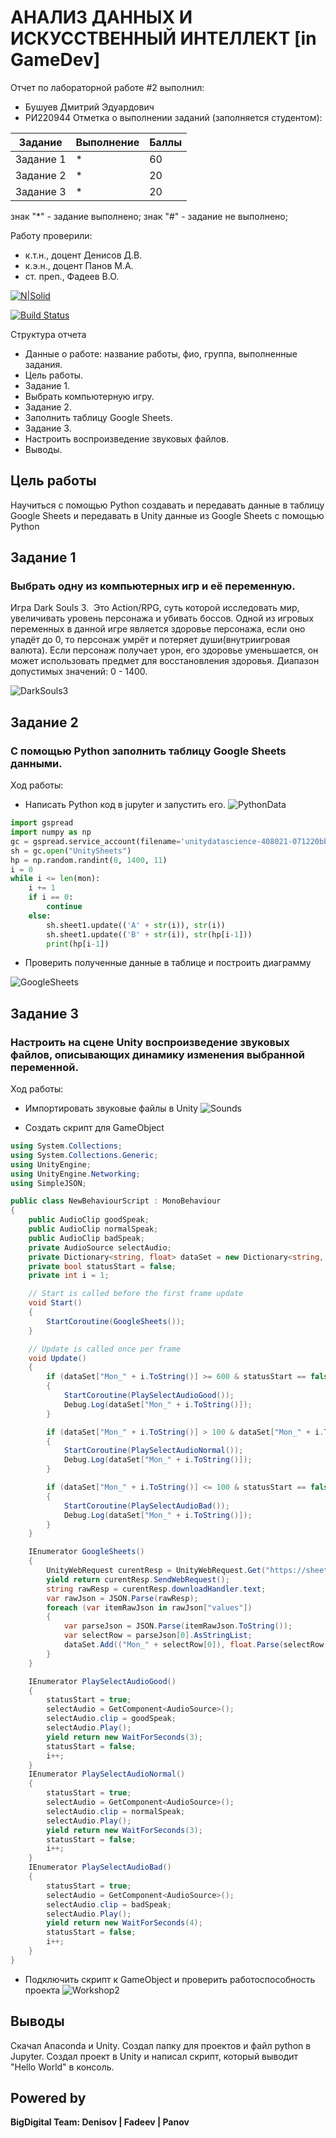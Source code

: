 # АНАЛИЗ ДАННЫХ И ИСКУССТВЕННЫЙ ИНТЕЛЛЕКТ [in GameDev]
Отчет по лабораторной работе #2 выполнил:
- Бушуев Дмитрий Эдуардович
- РИ220944
Отметка о выполнении заданий (заполняется студентом):

| Задание | Выполнение | Баллы |
| ------ | ------ | ------ |
| Задание 1 | * | 60 |
| Задание 2 | * | 20 |
| Задание 3 | * | 20 |

знак "*" - задание выполнено; знак "#" - задание не выполнено;

Работу проверили:
- к.т.н., доцент Денисов Д.В.
- к.э.н., доцент Панов М.А.
- ст. преп., Фадеев В.О.

[![N|Solid](https://cldup.com/dTxpPi9lDf.thumb.png)](https://nodesource.com/products/nsolid)

[![Build Status](https://travis-ci.org/joemccann/dillinger.svg?branch=master)](https://travis-ci.org/joemccann/dillinger)

Структура отчета

- Данные о работе: название работы, фио, группа, выполненные задания.
- Цель работы.
- Задание 1.
- Выбрать компьютерную игру.
- Задание 2.
- Заполнить таблицу Google Sheets.
- Задание 3.
- Настроить воспроизведение звуковых файлов.
- Выводы.

## Цель работы
Научиться с помощью Python создавать и передавать данные в таблицу Google Sheets и передавать в Unity данные из Google Sheets с помощью Python

## Задание 1
### Выбрать одну из компьютерных игр и её переменную.
Игра Dark Souls 3.  Это Action/RPG, суть которой исследовать мир, увеличивать уровень персонажа и убивать боссов. Одной из игровых переменных в данной игре является здоровье персонажа, если оно упадёт до 0, то персонаж умрёт и потеряет души(внутриигровая валюта). Если персонаж получает урон, его здоровье уменьшается, он может использовать предмет для восстановления здоровья. Диапазон допустимых значений: 0 - 1400.

![DarkSouls3](Images/DarkSouls3.png)

## Задание 2
### С помощью Python заполнить таблицу Google Sheets данными.
Ход работы:
- Написать Python код в jupyter и запустить его.
![PythonData](Images/PythonData)

```python
import gspread
import numpy as np
gc = gspread.service_account(filename='unitydatascience-408021-071220bbac3f.json') 
sh = gc.open("UnitySheets")
hp = np.random.randint(0, 1400, 11)
i = 0
while i <= len(mon):
    i += 1
    if i == 0:
        continue
    else:
        sh.sheet1.update(('A' + str(i)), str(i))
        sh.sheet1.update(('B' + str(i)), str(hp[i-1]))
        print(hp[i-1])
```
- Проверить полученные данные в таблице и построить диаграмму

![GoogleSheets](Images/GoogleSheets)

## Задание 3
### Настроить на сцене Unity воспроизведение звуковых файлов, описывающих динамику изменения выбранной переменной.
Ход работы: 
- Импортировать звуковые файлы в Unity
![Sounds](Images/Sounds)

- Создать скрипт для GameObject
```cs
using System.Collections;
using System.Collections.Generic;
using UnityEngine;
using UnityEngine.Networking;
using SimpleJSON;

public class NewBehaviourScript : MonoBehaviour
{
    public AudioClip goodSpeak;
    public AudioClip normalSpeak;
    public AudioClip badSpeak;
    private AudioSource selectAudio;
    private Dictionary<string, float> dataSet = new Dictionary<string, float>();
    private bool statusStart = false;
    private int i = 1;

    // Start is called before the first frame update
    void Start()
    {
        StartCoroutine(GoogleSheets());
    }

    // Update is called once per frame
    void Update()
    {
        if (dataSet["Mon_" + i.ToString()] >= 600 & statusStart == false & i != dataSet.Count)
        {
            StartCoroutine(PlaySelectAudioGood());
            Debug.Log(dataSet["Mon_" + i.ToString()]);
        }

        if (dataSet["Mon_" + i.ToString()] > 100 & dataSet["Mon_" + i.ToString()] < 600 & statusStart == false & i != dataSet.Count)
        {
            StartCoroutine(PlaySelectAudioNormal());
            Debug.Log(dataSet["Mon_" + i.ToString()]);
        }

        if (dataSet["Mon_" + i.ToString()] <= 100 & statusStart == false & i != dataSet.Count)
        {
            StartCoroutine(PlaySelectAudioBad());
            Debug.Log(dataSet["Mon_" + i.ToString()]);
        }
    }

    IEnumerator GoogleSheets()
    {
        UnityWebRequest curentResp = UnityWebRequest.Get("https://sheets.googleapis.com/v4/spreadsheets/1nKTCFuJWtH2fmjFxcoci6Um9tCc6JcszsK_602_R1ns/values/Лист1?key=AIzaSyAXL_Yeq9GZ6He1W4B0AduBPv0q1Pnc0Do");
        yield return curentResp.SendWebRequest();
        string rawResp = curentResp.downloadHandler.text;
        var rawJson = JSON.Parse(rawResp);
        foreach (var itemRawJson in rawJson["values"])
        {
            var parseJson = JSON.Parse(itemRawJson.ToString());
            var selectRow = parseJson[0].AsStringList;
            dataSet.Add(("Mon_" + selectRow[0]), float.Parse(selectRow[1]));
        }
    }

    IEnumerator PlaySelectAudioGood()
    {
        statusStart = true;
        selectAudio = GetComponent<AudioSource>();
        selectAudio.clip = goodSpeak;
        selectAudio.Play();
        yield return new WaitForSeconds(3);
        statusStart = false;
        i++;
    }
    IEnumerator PlaySelectAudioNormal()
    {
        statusStart = true;
        selectAudio = GetComponent<AudioSource>();
        selectAudio.clip = normalSpeak;
        selectAudio.Play();
        yield return new WaitForSeconds(3);
        statusStart = false;
        i++;
    }
    IEnumerator PlaySelectAudioBad()
    {
        statusStart = true;
        selectAudio = GetComponent<AudioSource>();
        selectAudio.clip = badSpeak;
        selectAudio.Play();
        yield return new WaitForSeconds(4);
        statusStart = false;
        i++;
    }
}
```

- Подключить скрипт к GameObject и проверить работоспособность проекта
![Workshop2](Images/Workshop2)
## Выводы

Скачал Anaconda и Unity. Создал папку для проектов и файл python в Jupyter. Создал проект в Unity и написал скрипт, который выводит "Hello World" в консоль.

## Powered by

**BigDigital Team: Denisov | Fadeev | Panov**